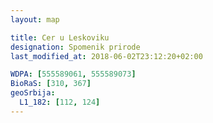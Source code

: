 ```yaml
---
layout: map

title: Cer u Leskoviku
designation: Spomenik prirode
last_modified_at: 2018-06-02T23:12:20+02:00

WDPA: [555589061, 555589073]
BioRaS: [310, 367]
geoSrbija:
  L1_182: [112, 124]
---
```

